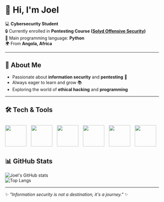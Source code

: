 # 👋 Hi, I'm Joel  

💻 **Cybersecurity Student**  
🔒 Currently enrolled in **Pentesting Course ([Solyd Offensive Security](https://solyd.com.br))**  
🐍 Main programming language: **Python**  
🌍 From **Angola, Africa**


---

## 🚀 About Me  
- Passionate about **information security** and **pentesting** 🔐  
- Always eager to learn and grow 📚  
- Exploring the world of **ethical hacking** and **programming**  

---

## 🛠️ Tech & Tools

<img src="https://skillicons.dev/icons?i=python" width="70"/> &nbsp;
<img src="https://skillicons.dev/icons?i=linux" width="70"/> &nbsp;
<img src="https://skillicons.dev/icons?i=bash" width="70"/> &nbsp;
<img src="https://upload.wikimedia.org/wikipedia/commons/2/2b/Kali-dragon-icon.svg" width="70"/> &nbsp;
<img src="https://skillicons.dev/icons?i=mysql" width="70"/> &nbsp;
<img src="https://cdn-icons-png.flaticon.com/512/4712/4712035.png" width="70"/>
---

## 📊 GitHub Stats  
![Joel's GitHub stats](https://github-readme-stats.vercel.app/api?username=joeln356&show_icons=true&theme=radical)  
![Top Langs](https://github-readme-stats.vercel.app/api/top-langs/?username=joeln356&layout=compact&theme=radical)  

---

✨ *"Information security is not a destination, it's a journey."* ✨
